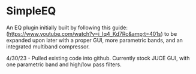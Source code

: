 # SimpleEQ
An EQ plugin initially built by following this guide: (https://www.youtube.com/watch?v=i_Iq4_Kd7Rc&amp;t=401s) to be expanded upon later with a proper GUI, more
parametric bands, and an integrated multiband compressor.

4/30/23 - Pulled existing code into github. Currently stock JUCE GUI, with one parametric band and high/low pass filters.
